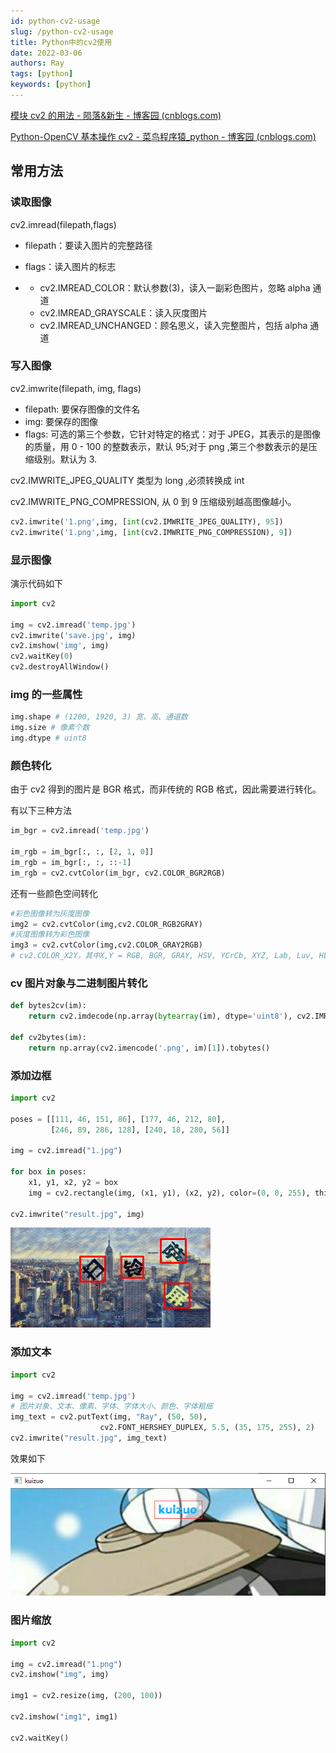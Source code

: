 ```yaml
---
id: python-cv2-usage
slug: /python-cv2-usage
title: Python中的cv2使用
date: 2022-03-06
authors: Ray
tags: [python]
keywords: [python]
---
```


<!-- truncate -->

[模块 cv2 的用法 - 陨落&新生 - 博客园 (cnblogs.com)](https://www.cnblogs.com/shizhengwen/p/8719062.html)

[Python-OpenCV 基本操作 cv2 - 菜鸟程序猿\_python - 博客园 (cnblogs.com)](https://www.cnblogs.com/zlel/p/9267629.html)

## 常用方法

### 读取图像

cv2.imread(filepath,flags)

- filepath：要读入图片的完整路径

- flags：读入图片的标志

- - cv2.IMREAD_COLOR：默认参数(3)，读入一副彩色图片，忽略 alpha 通道
  - cv2.IMREAD_GRAYSCALE：读入灰度图片
  - cv2.IMREAD_UNCHANGED：顾名思义，读入完整图片，包括 alpha 通道

### 写入图像

cv2.imwrite(filepath, img, flags)

- filepath: 要保存图像的文件名
- img: 要保存的图像
- flags: 可选的第三个参数，它针对特定的格式：对于 JPEG，其表示的是图像的质量，用 0 - 100 的整数表示，默认 95;对于 png ,第三个参数表示的是压缩级别。默认为 3.

cv2.IMWRITE_JPEG_QUALITY 类型为 long ,必须转换成 int

cv2.IMWRITE_PNG_COMPRESSION, 从 0 到 9 压缩级别越高图像越小。

```python
cv2.imwrite('1.png',img, [int(cv2.IMWRITE_JPEG_QUALITY), 95])
cv2.imwrite('1.png',img, [int(cv2.IMWRITE_PNG_COMPRESSION), 9])
```

### 显示图像

演示代码如下

```python
import cv2

img = cv2.imread('temp.jpg')
cv2.imwrite('save.jpg', img)
cv2.imshow('img', img)
cv2.waitKey(0)
cv2.destroyAllWindow()
```

### img 的一些属性

```python
img.shape # (1200, 1920, 3) 宽、高、通道数
img.size # 像素个数
img.dtype # uint8
```

### 颜色转化

由于 cv2 得到的图片是 BGR 格式，而非传统的 RGB 格式，因此需要进行转化。

有以下三种方法

```python
im_bgr = cv2.imread('temp.jpg')

im_rgb = im_bgr[:, :, [2, 1, 0]]
im_rgb = im_bgr[:, :, ::-1]
im_rgb = cv2.cvtColor(im_bgr, cv2.COLOR_BGR2RGB)
```

还有一些颜色空间转化

```python
#彩色图像转为灰度图像
img2 = cv2.cvtColor(img,cv2.COLOR_RGB2GRAY)
#灰度图像转为彩色图像
img3 = cv2.cvtColor(img,cv2.COLOR_GRAY2RGB)
# cv2.COLOR_X2Y，其中X,Y = RGB, BGR, GRAY, HSV, YCrCb, XYZ, Lab, Luv, HLS
```

### cv 图片对象与二进制图片转化

```python
def bytes2cv(im):
    return cv2.imdecode(np.array(bytearray(im), dtype='uint8'), cv2.IMREAD_UNCHANGED)

def cv2bytes(im):
    return np.array(cv2.imencode('.png', im)[1]).tobytes()
```

### 添加边框

```python
import cv2

poses = [[111, 46, 151, 86], [177, 46, 212, 80],
         [246, 89, 286, 128], [240, 18, 280, 56]]

img = cv2.imread("1.jpg")

for box in poses:
    x1, y1, x2, y2 = box
    img = cv2.rectangle(img, (x1, y1), (x2, y2), color=(0, 0, 255), thickness=2)

cv2.imwrite("result.jpg", img)
```

![result](assert/a70a153a27a9de4a8ab50be57708a531_MD5.png)

### 添加文本

```python
import cv2

img = cv2.imread('temp.jpg')
# 图片对象、文本、像素、字体、字体大小、颜色、字体粗细
img_text = cv2.putText(img, "Ray", (50, 50),
                    cv2.FONT_HERSHEY_DUPLEX, 5.5, (35, 175, 255), 2)
cv2.imwrite("result.jpg", img_text)
```

效果如下

![image-20220306203918438](assert/1896ba17dcd8b228dc7a8132467eb96c_MD5.png)

### 图片缩放

```python
import cv2

img = cv2.imread("1.png")
cv2.imshow("img", img)

img1 = cv2.resize(img, (200, 100))

cv2.imshow("img1", img1)

cv2.waitKey()
```
